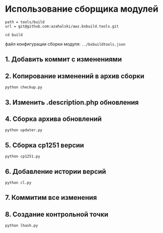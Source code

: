 # Использование сборщика модулей

```gitexclude
path = tools/build
url = git@github.com:azahalski/awz.bxbuild.tools.git
```
```
cd build
```
файл конфигурации сборки модуля:
```../bxbuildtools.json```

## 1. Добавить коммит с изменениями
## 2. Копирование изменений в архив сборки
```shell 
python checkup.py
```
## 3. Изменить .description.php обновления
## 4. Сборка архива обновлений
```shell 
python updater.py
```
## 5. Сборка cp1251 версии
```shell 
python cp1251.py
```
## 6. Добавление истории версий
```shell 
python cl.py
```
## 7. Коммитим все изменения
## 8. Создание контрольной точки
```shell 
python lhash.py
```